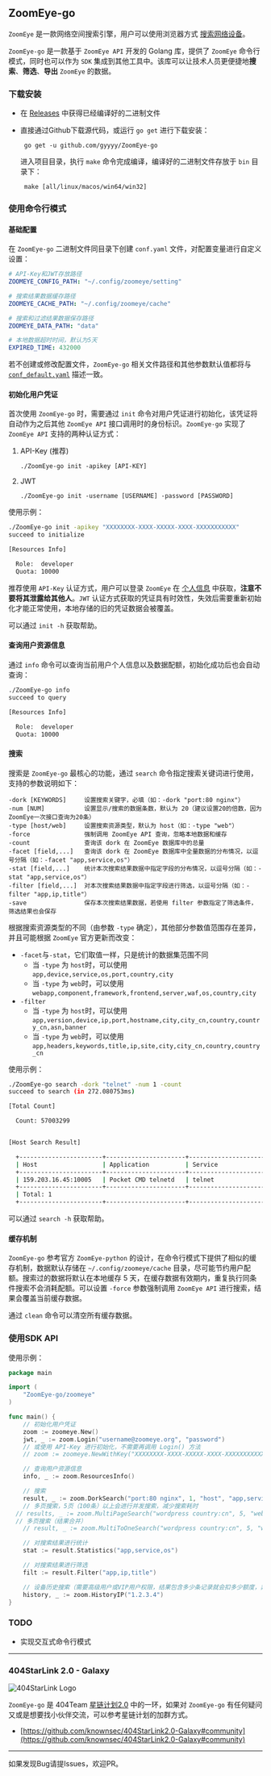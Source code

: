 ## ZoomEye-go

`ZoomEye` 是一款网络空间搜索引擎，用户可以使用浏览器方式 [搜索网络设备](https://www.zoomeye.org)。

`ZoomEye-go` 是一款基于 `ZoomEye API` 开发的 Golang 库，提供了 `ZoomEye` 命令行模式，同时也可以作为 `SDK` 集成到其他工具中。该库可以让技术人员更便捷地**搜索**、**筛选**、**导出** `ZoomEye` 的数据。

### 下载安装

- 在 [Releases](https://github.com/gyyyy/ZoomEye-go/releases) 中获得已经编译好的二进制文件

- 直接通过Github下载源代码，或运行 `go get` 进行下载安装：

       go get -u github.com/gyyyy/ZoomEye-go

   进入项目目录，执行 `make` 命令完成编译，编译好的二进制文件存放于 `bin` 目录下：

       make [all/linux/macos/win64/win32]

### 使用命令行模式

#### 基础配置

在 `ZoomEye-go` 二进制文件同目录下创建 `conf.yaml` 文件，对配置变量进行自定义设置：

```yaml
# API-Key和JWT存放路径
ZOOMEYE_CONFIG_PATH: "~/.config/zoomeye/setting"

# 搜索结果数据缓存路径
ZOOMEYE_CACHE_PATH: "~/.config/zoomeye/cache"

# 搜索和过滤结果数据保存路径
ZOOMEYE_DATA_PATH: "data"

# 本地数据超时时间，默认为5天
EXPIRED_TIME: 432000
```

若不创建或修改配置文件，`ZoomEye-go` 相关文件路径和其他参数默认值都将与 [`conf_default.yaml`](conf_default.yaml) 描述一致。

#### 初始化用户凭证

首次使用 `ZoomEye-go` 时，需要通过 `init` 命令对用户凭证进行初始化，该凭证将自动作为之后其他 `ZoomEye API` 接口调用时的身份标识。`ZoomEye-go` 实现了 `ZoomEye API` 支持的两种认证方式：

1. API-Key (推荐)

       ./ZoomEye-go init -apikey [API-KEY]

1. JWT

       ./ZoomEye-go init -username [USERNAME] -password [PASSWORD]

使用示例：

```bash
./ZoomEye-go init -apikey "XXXXXXXX-XXXX-XXXXX-XXXX-XXXXXXXXXXX"
succeed to initialize

[Resources Info]

  Role:  developer
  Quota: 10000

```

推荐使用 `API-Key` 认证方式，用户可以登录 `ZoomEye` 在 [个人信息](https://www.zoomeye.org/profile) 中获取，**注意不要将其泄露给其他人**。`JWT` 认证方式获取的凭证具有时效性，失效后需要重新初始化才能正常使用，本地存储的旧的凭证数据会被覆盖。

可以通过 `init -h` 获取帮助。

#### 查询用户资源信息

通过 `info` 命令可以查询当前用户个人信息以及数据配额，初始化成功后也会自动查询：

```bash
./ZoomEye-go info
succeed to query

[Resources Info]

  Role:  developer
  Quota: 10000

```

#### 搜索

搜索是 `ZoomEye-go` 最核心的功能，通过 `search` 命令指定搜索关键词进行使用，支持的参数说明如下：

```text
-dork [KEYWORDS]     设置搜索关键字，必填（如：-dork "port:80 nginx"）
-num [NUM]           设置显示/搜索的数据条数，默认为 20（建议设置20的倍数，因为ZoomEye一次接口查询为20条）
-type [host/web]     设置搜索资源类型，默认为 host（如：-type "web"）
-force               强制调用 ZoomEye API 查询，忽略本地数据和缓存
-count               查询该 dork 在 ZoomEye 数据库中的总量
-facet [field,...]   查询该 dork 在 ZoomEye 数据库中全量数据的分布情况，以逗号分隔（如：-facet "app,service,os"）
-stat [field,...]    统计本次搜索结果数据中指定字段的分布情况，以逗号分隔（如：-stat "app,service,os"）
-filter [field,...]  对本次搜索结果数据中指定字段进行筛选，以逗号分隔（如：-filter "app,ip,title"）
-save                保存本次搜索结果数据，若使用 filter 参数指定了筛选条件，筛选结果也会保存
```

根据搜索资源类型的不同（由参数 `-type` 确定），其他部分参数值范围存在差异，并且可能根据 `ZoomEye` 官方更新而改变：

- `-facet`与`-stat`，它们取值一样，只是统计的数据集范围不同
    - 当 `-type` 为 `host`时，可以使用 `app,device,service,os,port,country,city`
    - 当 `-type` 为 `web`时，可以使用 `webapp,component,framework,frontend,server,waf,os,country,city`
- `-filter`
    - 当 `-type` 为 `host`时，可以使用 `app,version,device,ip,port,hostname,city,city_cn,country,country_cn,asn,banner`
    - 当 `-type` 为 `web`时，可以使用 `app,headers,keywords,title,ip,site,city,city_cn,country,country_cn`

使用示例：

```bash
./ZoomEye-go search -dork "telnet" -num 1 -count
succeed to search (in 272.080753ms)

[Total Count]

  Count: 57003299


[Host Search Result]

  +-----------------------+----------------------+----------------------+------------------------------------------+----------------------+
  | Host                  | Application          | Service              | Banner                                   | Country              |
  +-----------------------+----------------------+----------------------+------------------------------------------+----------------------+
  | 159.203.16.45:10005   | Pocket CMD telnetd   | telnet               | \xff\xfb\x01\xff\xfb\x03\xff\xfc\'\xf... | Canada               |
  +-----------------------+----------------------+----------------------+------------------------------------------+----------------------+
  | Total: 1                                                                                                                              |
  +-----------------------+----------------------+----------------------+------------------------------------------+----------------------+

```

可以通过 `search -h` 获取帮助。

#### 缓存机制

`ZoomEye-go` 参考官方 `ZoomEye-python` 的设计，在命令行模式下提供了相似的缓存机制，数据默认存储在 `~/.config/zoomeye/cache` 目录，尽可能节约用户配额。搜索过的数据将默认在本地缓存 5 天，在缓存数据有效期内，重复执行同条件搜索不会消耗配额。可以设置 `-force` 参数强制调用 `ZoomEye API` 进行搜索，结果会覆盖当前缓存数据。

通过 `clean` 命令可以清空所有缓存数据。

### 使用SDK API

使用示例：

```go
package main

import (
	"ZoomEye-go/zoomeye"
)

func main() {
	// 初始化用户凭证
	zoom := zoomeye.New()
	jwt, _ := zoom.Login("username@zoomeye.org", "password")
	// 或使用 API-Key 进行初始化，不需要再调用 Login() 方法
	// zoom := zoomeye.NewWithKey("XXXXXXXX-XXXX-XXXXX-XXXX-XXXXXXXXXXX")

	// 查询用户资源信息
	info, _ := zoom.ResourcesInfo()

	// 搜索
	result, _ := zoom.DorkSearch("port:80 nginx", 1, "host", "app,service,os")
	// 多页搜索，5页（100条）以上会进行并发搜索，减少搜索耗时
  // results, _ := zoom.MultiPageSearch("wordpress country:cn", 5, "web", "webapp,server,os")
  // 多页搜索（结果合并）
	// result, _ := zoom.MultiToOneSearch("wordpress country:cn", 5, "web", "webapp,server,os")

	// 对搜索结果进行统计
	stat := result.Statistics("app,service,os")

	// 对搜索结果进行筛选
	filt := result.Filter("app,ip,title")

	// 设备历史搜索（需要高级用户或VIP用户权限，结果包含多少条记录就会扣多少额度，非土豪慎用）
	history, _ := zoom.HistoryIP("1.2.3.4")
}
```

### TODO

- 实现交互式命令行模式

---

### 404StarLink 2.0 - Galaxy

![404StarLink Logo](https://github.com/knownsec/404StarLink-Project/raw/master/logo.png)

`ZoomEye-go` 是 404Team [星链计划2.0](https://github.com/knownsec/404StarLink2.0-Galaxy) 中的一环，如果对 `ZoomEye-go` 有任何疑问又或是想要找小伙伴交流，可以参考星链计划的加群方式。

- [https://github.com/knownsec/404StarLink2.0-Galaxy#community](https://github.com/knownsec/404StarLink2.0-Galaxy#community)

---

如果发现Bug请提Issues，欢迎PR。